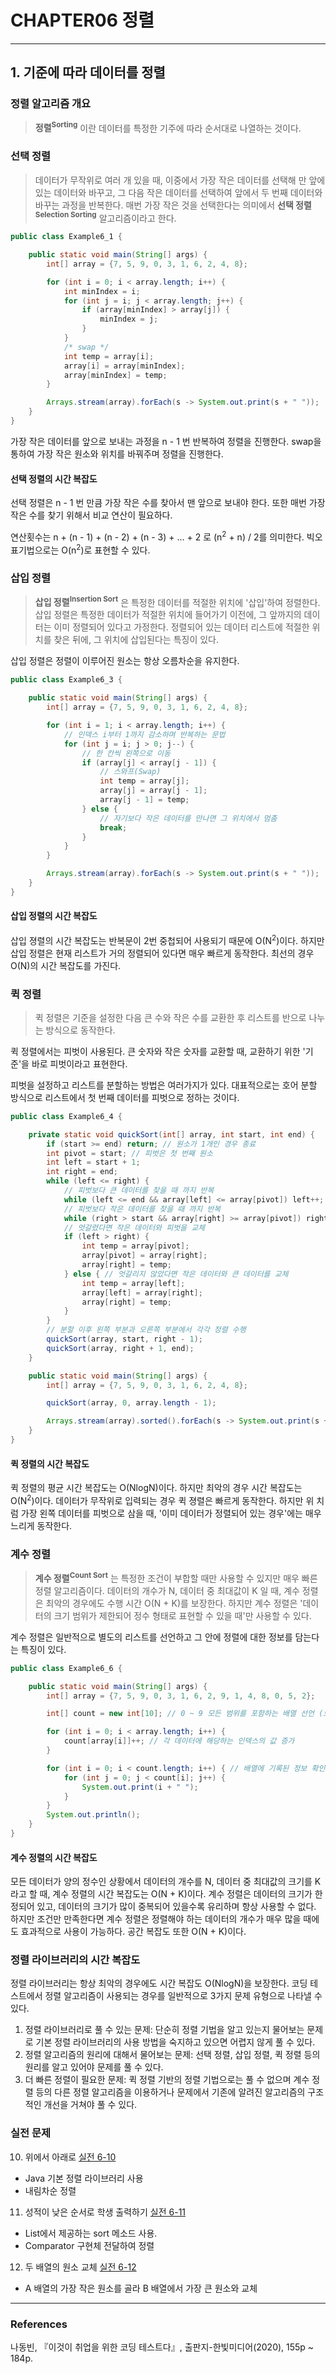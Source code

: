 # CHAPTER06 정렬

---

## 1. 기준에 따라 데이터를 정렬

### 정렬 알고리즘 개요

> **정렬<sup>Sorting</sup>** 이란 데이터를 특정한 기주에 따라 순서대로 나열하는 것이다.

### 선택 정렬

> 데이터가 무작위로 여러 개 있을 때, 이중에서 가장 작은 데이터를 선택해 만 앞에 있는 데이터와 바꾸고, 
> 그 다음 작은 데이터를 선택하여 앞에서 두 번째 데이터와 바꾸는 과정을 반복한다. 
> 매번 가장 작은 것을 선택한다는 의미에서 **선택 정렬<sup>Selection Sorting</sup>** 알고리즘이라고 한다.

```java
public class Example6_1 {

    public static void main(String[] args) {
        int[] array = {7, 5, 9, 0, 3, 1, 6, 2, 4, 8};

        for (int i = 0; i < array.length; i++) {
            int minIndex = i;
            for (int j = i; j < array.length; j++) {
                if (array[minIndex] > array[j]) {
                    minIndex = j;
                }
            }
            /* swap */
            int temp = array[i];
            array[i] = array[minIndex];
            array[minIndex] = temp;
        }

        Arrays.stream(array).forEach(s -> System.out.print(s + " "));
    }
}
```

가장 작은 데이터를 앞으로 보내는 과정을 n - 1 번 반복하여 정렬을 진행한다. 
swap을 통하여 가장 작은 원소와 위치를 바꿔주며 정렬을 진행한다.

#### 선택 정렬의 시간 복잡도

선택 정렬은 n - 1 번 만큼 가장 작은 수를 찾아서 맨 앞으로 보내야 한다. 
또한 매번 가장 작은 수를 찾기 위해서 비교 연산이 필요하다.

연산횟수는 n + (n - 1) + (n - 2) + (n - 3) + ... + 2 로 (n<sup>2</sup> + n) / 2를 의미한다.
빅오 표기법으로는 O(n<sup>2</sup>)로 표현할 수 있다.

### 삽입 정렬

> **삽입 정렬<sup>Insertion Sort</sup>** 은 특정한 데이터를 적절한 위치에 '삽입'하여 정렬한다.
> 삽입 정렬은 특정한 데이터가 적절한 위치에 들어가기 이전에, 그 앞까지의 데이터는 이미 정렬되어 있다고 가정한다. 
> 정렬되어 있는 데이터 리스트에 적절한 위치를 찾은 뒤에, 그 위치에 삽입된다는 특징이 있다.

삽입 정렬은 정렬이 이루어진 원소는 항상 오름차순을 유지한다.

```java
public class Example6_3 {

    public static void main(String[] args) {
        int[] array = {7, 5, 9, 0, 3, 1, 6, 2, 4, 8};

        for (int i = 1; i < array.length; i++) {
            // 인덱스 i부터 1까지 감소하며 반복하는 문법
            for (int j = i; j > 0; j--) {
                // 한 칸씩 왼쪽으로 이동
                if (array[j] < array[j - 1]) {
                    // 스와프(Swap)
                    int temp = array[j];
                    array[j] = array[j - 1];
                    array[j - 1] = temp;
                } else {
                    // 자기보다 작은 데이터를 만나면 그 위치에서 멈춤
                    break;
                }
            }
        }

        Arrays.stream(array).forEach(s -> System.out.print(s + " "));
    }
}
```

#### 삽입 정렬의 시간 복잡도

삽입 졍렬의 시간 복잡도는 반복문이 2번 중첩되어 사용되기 때문에 O(N<sup>2</sup>)이다.
하지만 삽입 정렬은 현재 리스트가 거의 정렬되어 있다면 매우 빠르게 동작한다. 최선의 경우 O(N)의 시간 복잡도를 가진다.

### 퀵 정렬

> 퀵 정렬은 기준을 설정한 다음 큰 수와 작은 수를 교환한 후 리스트를 반으로 나누는 방식으로 동작한다.

퀵 정렬에서는 피벗이 사용된다. 큰 숫자와 작은 숫자를 교환할 때, 교환하기 위한 '기준'을 바로 피벗이라고 표현한다.

피벗을 설정하고 리스트를 분할하는 방법은 여러가지가 있다. 대표적으로는 호어 분할 방식으로 리스트에서 첫 번째 데이터를 피벗으로 정하는 것이다.

```java
public class Example6_4 {

    private static void quickSort(int[] array, int start, int end) {
        if (start >= end) return; // 원소가 1개인 경우 종료
        int pivot = start; // 피벗은 첫 번째 원소
        int left = start + 1;
        int right = end;
        while (left <= right) {
            // 피벗보다 큰 데이터를 찾을 때 까지 반복
            while (left <= end && array[left] <= array[pivot]) left++;
            // 피벗보다 작은 데이터를 찾을 때 까지 반복
            while (right > start && array[right] >= array[pivot]) right--;
            // 엇갈렸다면 작은 데이터와 피벗을 교체
            if (left > right) {
                int temp = array[pivot];
                array[pivot] = array[right];
                array[right] = temp;
            } else { // 엇갈리지 않았다면 작은 데이터와 큰 데이터를 교체
                int temp = array[left];
                array[left] = array[right];
                array[right] = temp;
            }
        }
        // 분할 이후 왼쪽 부분과 오른쪽 부분에서 각각 정렬 수행
        quickSort(array, start, right - 1);
        quickSort(array, right + 1, end);
    }

    public static void main(String[] args) {
        int[] array = {7, 5, 9, 0, 3, 1, 6, 2, 4, 8};

        quickSort(array, 0, array.length - 1);

        Arrays.stream(array).sorted().forEach(s -> System.out.print(s + " "));
    }
}
```

#### 퀵 정렬의 시간 복잡도

퀵 정렬의 평균 시간 복잡도는 O(NlogN)이다. 하지만 최악의 경우 시간 복잡도는 O(N<sup>2</sup>)이다. 
데이터가 무작위로 입력되는 경우 퀵 졍렬은 빠르게 동작한다. 
하지만 위 치럼 가장 왼쪽 데이터를 피벗으로 삼을 때, '이미 데이터가 정렬되어 있는 경우'에는 매우 느리게 동작한다.

### 계수 정렬

> **계수 정렬<sup>Count Sort</sup>** 는 특정한 조건이 부합할 때만 사용할 수 있지만 매우 빠른 정렬 알고리즘이다.
> 데이터의 개수가 N, 데이터 중 최대값이 K 일 때, 계수 정렬은 최악의 경우에도 수행 시간 O(N + K)를 보장한다.
> 하지만 계수 정렬은 '데이터의 크기 범위가 제한되어 정수 형태로 표현할 수 있을 때'만 사용할 수 있다.

계수 정렬은 일반적으로 별도의 리스트를 선언하고 그 안에 정렬에 대한 정보를 담는다는 특징이 있다.

```java
public class Example6_6 {

    public static void main(String[] args) {
        int[] array = {7, 5, 9, 0, 3, 1, 6, 2, 9, 1, 4, 8, 0, 5, 2};

        int[] count = new int[10]; // 0 ~ 9 모든 범위를 포함하는 배열 선언 (모든 값은 0으로 초기화)

        for (int i = 0; i < array.length; i++) {
            count[array[i]]++; // 각 데이터에 해당하는 인덱스의 값 증가
        }

        for (int i = 0; i < count.length; i++) { // 배열에 기록된 정보 확인
            for (int j = 0; j < count[i]; j++) {
                System.out.print(i + " ");
            }
        }
        System.out.println();
    }
}
```

#### 계수 정렬의 시간 복잡도

모든 데이터가 양의 정수인 상황에서 데이터의 개수를 N, 데이터 중 최대값의 크기를 K라고 할 때, 계수 정렬의 시간 복잡도는 O(N + K)이다.
계수 정렬은 데이터의 크기가 한정되어 있고, 데이터의 크기가 많이 중복되어 있을수록 유리하며 항상 사용할 수 없다. 
하지만 조건만 만족한다면 계수 정렬은 정렬해야 하는 데이터의 개수가 매우 많을 때에도 효과적으로 사용이 가능하다.
공간 복잡도 또한 O(N + K)이다.

### 정렬 라이브러리의 시간 복잡도

정렬 라이브러리는 항상 최악의 경우에도 시간 복잡도 O(NlogN)을 보장한다. 
코딩 테스트에서 정렬 알고리즘이 사용되는 경우를 일반적으로 3가지 문제 유형으로 나타낼 수 있다.

1. 정렬 라이브러리로 풀 수 있는 문제: 
   단순히 정렬 기법을 알고 있는지 물어보는 문제로 기본 정렬 라이브러리의 사용 방법을 숙지하고 있으면 어렵지 않게 풀 수 있다.
2. 정렬 알고리즘의 원리에 대해서 물어보는 문제: 
   선택 정렬, 삽입 정렬, 퀵 정렬 등의 원리를 알고 있어야 문제를 풀 수 있다.
3. 더 빠른 정렬이 필요한 문제: 
   퀵 정렬 기반의 정렬 기법으로는 풀 수 없으며 계수 정렬 등의 다른 정렬 알고리즘을 이용하거나 문제에서 기존에 알려진 알고리즘의 구조적인 개선을 거쳐야 풀 수 있다.

### 실전 문제

10. 위에서 아래로 [실전 6-10](https://github.com/hyeonic/algorithm/blob/main/src/main/java/me/hyeonic/algorithm/thisiscodingtest/chapter06/Practice6_10.java)
 - Java 기본 정렬 라이브러리 사용
 - 내림차순 정렬

11. 성적이 낮은 순서로 학생 출력하기 [실전 6-11](https://github.com/hyeonic/algorithm/blob/main/src/main/java/me/hyeonic/algorithm/thisiscodingtest/chapter06/Practice6_11.java)
 - List에서 제공하는 sort 메소드 사용.
 - Comparator 구현체 전달하여 정렬

12. 두 배열의 원소 교체 [실전 6-12](https://github.com/hyeonic/algorithm/blob/main/src/main/java/me/hyeonic/algorithm/thisiscodingtest/chapter06/Practice6_12.java)
 - A 배열의 가장 작은 원소를 골라 B 배열에서 가장 큰 원소와 교체
---

### References

나동빈, 『이것이 취업을 위한 코딩 테스트다』, 출판지-한빛미디어(2020), 155p ~ 184p.
